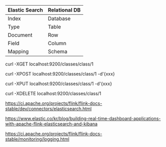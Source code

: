 

|Elastic Search|Relational DB|
|---|---|
|Index|Database|
|Type|Table|
|Document|Row|
|Field|Column|
|Mapping|Schema|


curl -XGET localhost:9200/classes/class/1

curl -XPOST localhost:9200/classes/class/1 -d'{xxx}

curl -XPUT localhost:9200/classes/class/1 -d'{xxx}

curl -XDELETE localhost:9200/classes/class/1

https://ci.apache.org/projects/flink/flink-docs-stable/dev/connectors/elasticsearch.html

https://www.elastic.co/kr/blog/building-real-time-dashboard-applications-with-apache-flink-elasticsearch-and-kibana

https://ci.apache.org/projects/flink/flink-docs-stable/monitoring/logging.html
